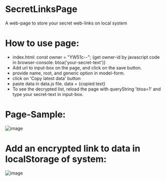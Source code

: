# SecretLinksPage
A web-page to store your secret web-links on local system

# How to use page:
- index.html: const owner = "YW51c--"; {get owner-id by javascript code in browser-console: btoa('your-secret-text')}
- Add url to input-box on the page, and click on the save button.
- provide name, root, and generic option in model-form.
- click on 'Copy latest data' button
- paste data in data.js file. data = {copied text}
- To see the decrypted list, reload the page with queryString 'btoa=1' and type your secret-text in input-box.

# Page-Sample:

![image](https://github.com/onu-khatri/SecretLinksPage/assets/85816412/c3230540-3b6d-49c0-bf18-12c0eb12ea7a)

# Add an encrypted link to data in localStorage of system:

![image](https://github.com/onu-khatri/SecretLinksPage/assets/85816412/d0d548a2-28fd-4f35-9803-131c7f8097da)
